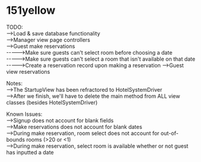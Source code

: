 # 151yellow
TODO:  
-->Load & save database functionality  
-->Manager view page controllers  
-->Guest make reservations  
----->Make sure guests can't select room before choosing a date  
----->Make sure guests can't select a room that isn't available on that date  
----->Create a reservation record upon making a reservation
-->Guest view reservations  

Notes:  
-->The StartupView has been refractored to HotelSystemDriver  
-->After we finish, we'll have to delete the main method from ALL view classes (besides HotelSystemDriver)  

Known Issues:  
-->Signup does not account for blank fields  
-->Make reservations does not account for blank dates  
-->During make reservation, room select does not account for out-of-bounds rooms (>20 or <1)  
-->During make reservation, select room is available whether or not guest has inputted a date  
